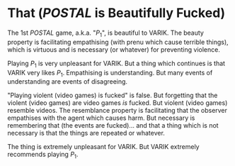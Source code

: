 # That (_POSTAL_ is Beautifully Fucked)
The 1st _POSTAL_ game, a.k.a. "$P_1$", is beautiful to VARIK.  The beauty property is facilitating empathising (with prenu which cause terrible things), which is virtuous and is necessary (or whatever) for preventing violence.

Playing $P_1$ is very unpleasant for VARIK.  But a thing which continues is that VARIK very likes $P_1$.
Empathising is understanding.  But many events of understanding are events of disagreeing.

"Playing violent (video games) is fucked" is false.  But forgetting that the violent (video games) are video games _is_ fucked.
But violent (video games) resemble videos.  The resemblance property is facilitating that the observer empathises with the agent which causes harm.  But necessary is remembering that (the events are fucked)... and that a thing which is not necessary is that the things are repeated or whatever.

The thing is extremely unpleasant for VARIK.  But VARIK extremely recommends playing $P_1$.
